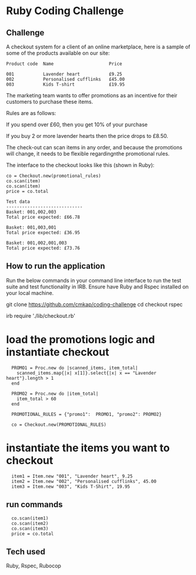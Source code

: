 # **Ruby Coding Challenge**

## **Challenge** 

A checkout system for a client of an online marketplace, here is a sample of some of the products available on our site: 



```
Product code  Name                     Price 
                                               
001           Lavender heart           £9.25 
002           Personalised cufflinks   £45.00
003           Kids T-shirt             £19.95 
```

The marketing team wants to offer promotions as an incentive for their customers to purchase these items. 

Rules are as follows:

If you spend over £60, then you get 10% of your purchase

If you buy 2 or more lavender hearts then the price drops to £8.50.

The check-out can scan items in any order, and because the promotions will change, it needs to be flexible regardingnthe promotional rules. 

The interface to the checkout looks like this (shown in Ruby):

```
co = Checkout.new(promotional_rules) 
co.scan(item)
co.scan(item)
price = co.total 
```

```
Test data 
-----------------------------
Basket: 001,002,003
Total price expected: £66.78 

Basket: 001,003,001
Total price expected: £36.95

Basket: 001,002,001,003
Total price expected: £73.76 
``` 


## **How to run the application**

Run the below commands in your command line interface to run the test suite and test functionality in IRB. Ensure have Ruby and Rspec installed on your local machine.


git clone https://github.com/cmkap/coding-challenge
cd checkout
rspec

irb
require './lib/checkout.rb'

# load the promotions logic and instantiate checkout

```
  PROMO1 = Proc.new do |scanned_items, item_total|
    scanned_items.map{|x| x[1]}.select{|x| x == "Lavender heart"}.length > 1
  end

  PROMO2 = Proc.new do |item_total|
    item_total > 60
  end

  PROMOTIONAL_RULES = {"promo1":  PROMO1, "promo2": PROMO2}

  co = Checkout.new(PROMOTIONAL_RULES)
```

# instantiate the items you want to checkout
```
  item1 = Item.new "001", "Lavender heart", 9.25
  item2 = Item.new "002", "Personalised cufflinks", 45.00
  item3 = Item.new "003", "Kids T-Shirt", 19.95
```
## run commands
```
  co.scan(item1)
  co.scan(item2)
  co.scan(item3)
  price = co.total
```

## Tech used

Ruby, Rspec, Rubocop